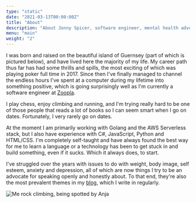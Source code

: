 ```yaml
---
type: "static"
date: "2021-03-13T00:00:00Z"
title: "About"
description: "About Jonny Spicer, software engineer, mental health advocate, blogger, climber, runner"
menu: "main"
weight: "2"
---
```

I was born and raised on the beautiful island of Guernsey (part of which is pictured below), and have lived here the majority of my life. My career path thus far has had some thrills
and spills, the most exciting of which was playing poker full time in 2017. Since then I've finally managed to channel the endless hours I've spent at a computer during my lifetime
into something positive, which is going surprisingly well as I'm currently a software engineer at [Zoopla](https://zoopla.co.uk).

I play chess, enjoy climbing and running, and I'm trying really hard to be one of those people that reads a lot of books so I can seem smart when I go on dates. Fortunately, I very rarely
go on dates.

At the moment I am primarily working with Golang and the AWS Serverless stack, but I also have experience with C#, JavaScript, Python and HTML/CSS. I'm completely self-taught and have
always found the best way for me to learn a language or a technology has been to get stuck in and build something, even if it sucks. Which it always does, to start.

I've struggled over the years with issues to do with weight, body image, self esteem, anxiety and depression, all of which are now things I try to be an advocate for speaking openly
and honestly about. To that end, they're also the most prevalent themes in my [blog](/blog), which I write in regularly.

![Me rock climbing, being spotted by Anja](/img/climbing.jpg "Bouldering on the west coast of Guernsey")
